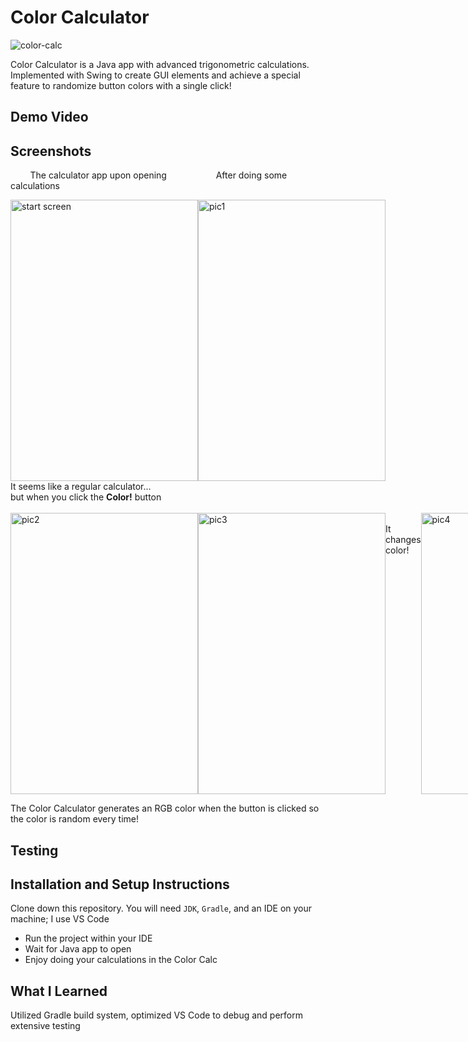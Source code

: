 # Color Calculator
![color-calc](https://github.com/user-attachments/assets/d45e5c10-781d-485d-9454-0cf98f139434)

Color Calculator is a Java app with advanced trigonometric calculations. Implemented with Swing to create GUI elements and achieve a special feature to randomize button colors with a single click!

## Demo Video

## Screenshots
&nbsp;&nbsp;&nbsp;&nbsp;&nbsp;&nbsp;&nbsp; The calculator app upon opening
&nbsp;&nbsp;&nbsp;&nbsp;&nbsp;&nbsp;&nbsp;&nbsp;&nbsp;&nbsp;&nbsp;&nbsp;&nbsp;&nbsp;&nbsp;&nbsp;&nbsp;&nbsp; After doing some calculations
<div style="display: flex; justify-content: space-between;">
<img width="300" height="450" alt="start screen" src="https://github.com/user-attachments/assets/db16e88b-fb56-4e58-8f87-4b3ba6cb8109">
<img width="300" height="450" alt="pic1" src="https://github.com/user-attachments/assets/f94d1d04-2e91-4bdd-8cf6-302b98d2e921">
</div>
It seems like a regular calculator...<br>
but when you click the <b>Color!</b> button  <br><br>

<div style="display: flex; justify-content: space-between;">
<img width="300" height="450" alt="pic2" src="https://github.com/user-attachments/assets/3630514d-a67c-4473-b19f-bd779b73c6a0">
<img width="300" height="450" alt="pic3" src="https://github.com/user-attachments/assets/2308c6ed-2796-46d0-b735-254e3bc68f77"> <br>
It changes color! <br>
<img width="300" height="450" alt="pic4" src="https://github.com/user-attachments/assets/427386ae-970a-4824-8b62-93b5d85f327e">
</div>

The Color Calculator generates an RGB color when the button is clicked so the color is random every time!

## Testing

## Installation and Setup Instructions
Clone down this repository. You will need `JDK`, `Gradle`, and an IDE on your machine; I use VS Code
- Run the project within your IDE
- Wait for Java app to open
- Enjoy doing your calculations in the Color Calc

## What I Learned
Utilized Gradle build system, optimized VS Code to debug and perform extensive testing


